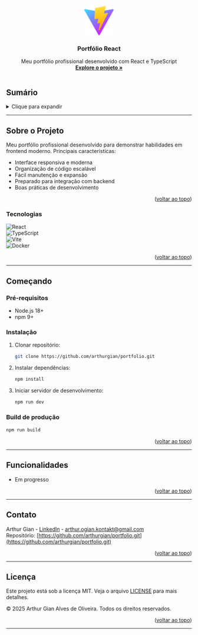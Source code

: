 <a name="readme-top"></a>

<!-- PROJECT LOGO -->
<div align="center">
  <a href="#">
    <img src="public/vite.svg" alt="Logo" width="80" height="80">
  </a>

  <h3 align="center">Portfólio React</h3>

  <p align="center">
    Meu portfólio profissional desenvolvido com React e TypeScript
    <br />
    <a href="https://github.com/arthurgian/portfolio/blob/main/src"><strong>Explore o projeto »</strong></a>
    <br />
    <br />
    <!-- <a href="#">Ver Demo</a>
    ·
    <a href="#">Reportar Bug</a> -->
  </p>
</div>


## Sumário

<details>
  <summary>Clique para expandir</summary>
  <ol>
    <li>
      <a href="#sobre-o-projeto">Sobre o Projeto</a>
      <ul>
        <li><a href="#tecnologias">Tecnologias</a></li>
      </ul>
    </li>
    <li><a href="#comecando">Começando</a></li>
    <li><a href="#funcionalidades">Funcionalidades</a></li>
    <li><a href="#contato">Contato</a></li>
  </ol>
</details>

---

## Sobre o Projeto

<!-- ![Captura de Tela][product-screenshot] -->

Meu portfólio profissional desenvolvido para demonstrar habilidades em frontend moderno. Principais características:

- Interface responsiva e moderna
- Organização de código escalável
- Fácil manutenção e expansão
- Preparado para integração com backend
- Boas práticas de desenvolvimento

<p align="right">(<a href="#readme-top">voltar ao topo</a>)</p>

### Tecnologias

![React][React.js]  
![TypeScript][TypeScript]  
![Vite][Vite]  
![Docker][Docker]  

<p align="right">(<a href="#readme-top">voltar ao topo</a>)</p>

---

## Começando

### Pré-requisitos

- Node.js 18+
- npm 9+

### Instalação

1. Clonar repositório:
   ```sh
   git clone https://github.com/arthurgian/portfolio.git
   ```
2. Instalar dependências:
   ```sh
   npm install
   ```
3. Iniciar servidor de desenvolvimento:
   ```sh
   npm run dev
   ```

### Build de produção

```sh
npm run build
```

<p align="right">(<a href="#readme-top">voltar ao topo</a>)</p>

---

## Funcionalidades

- Em progresso
  
<p align="right">(<a href="#readme-top">voltar ao topo</a>)</p>

---

## Contato

Arthur Gian - [LinkedIn](https://linkedin.com/in/arthur-gian) - arthur.ogian.kontakt@gmail.com  
Repositório: [https://github.com/arthurgian/portfolio.git](https://github.com/arthurgian/portfolio.git)

<p align="right">(<a href="#readme-top">voltar ao topo</a>)</p>

---

## Licença

Este projeto está sob a licença MIT. Veja o arquivo [LICENSE](LICENSE) para mais detalhes.

&copy; 2025 Arthur Gian Alves de Oliveira. Todos os direitos reservados.

<p align="right">(<a href="#readme-top">voltar ao topo</a>)</p>

---

<!-- MARKDOWN LINKS & IMAGES -->

[React.js]: https://img.shields.io/badge/React-20232A?style=for-the-badge&logo=react&logoColor=61DAFB
[TypeScript]: https://img.shields.io/badge/TypeScript-007ACC?style=for-the-badge&logo=typescript&logoColor=white
[Vite]: https://img.shields.io/badge/Vite-646CFF?style=for-the-badge&logo=vite&logoColor=white
[Docker]: https://img.shields.io/badge/Docker-2496ED?style=for-the-badge&logo=docker&logoColor=white
[LICENSE]: https://github.com/arthurgian/postfolio/public/LICENSE
